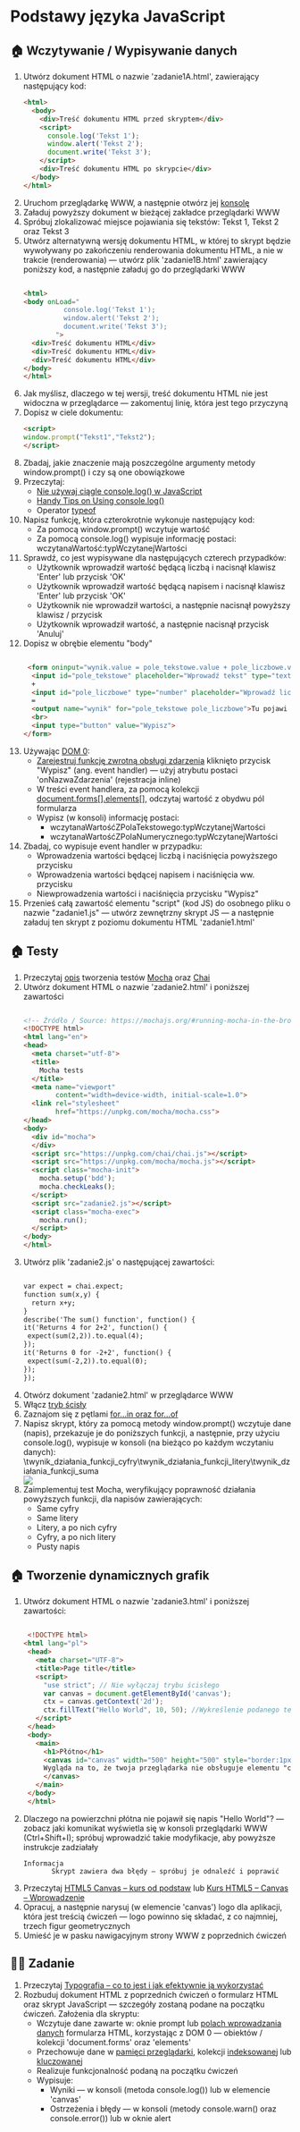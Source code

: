 <h1>Podstawy języka JavaScript</h1>

<h2> 🏠 Wczytywanie / Wypisywanie danych </h2>

<ol> 
  <li> Utwórz dokument HTML o nazwie 'zadanie1A.html',  zawierający następujący kod:</li>
  
``` HTML
<html>
  <body>
    <div>Treść dokumentu HTML przed skryptem</div>
    <script>
      console.log('Tekst 1');
      window.alert('Tekst 2');
      document.write('Tekst 3');
    </script>
    <div>Treść dokumentu HTML po skrypcie</div>
  </body>
</html>   
```
  <li>Uruchom przeglądarkę WWW, a następnie otwórz jej <a href="https://webmasters.stackexchange.com/questions/8525/how-do-i-open-the-javascript-console-in-different-browsers">konsolę</a> </li>
  <li>Załaduj powyższy dokument w bieżącej zakładce przeglądarki WWW</li>
  <li>Spróbuj zlokalizować miejsce pojawiania się tekstów: Tekst 1, Tekst 2 oraz Tekst 3</li>
  <li>Utwórz alternatywną wersję dokumentu HTML, w której to skrypt będzie wywoływany po zakończeniu renderowania dokumentu HTML, a nie w trakcie (renderowania) — utwórz plik  'zadanie1B.html' zawierający poniższy kod, a następnie załaduj go do przeglądarki WWW</li>
  
  ``` HTML
  
  <html>
  <body onLoad="
            console.log('Tekst 1');
            window.alert('Tekst 2');
            document.write('Tekst 3');
          ">
    <div>Treść dokumentu HTML</div>
    <div>Treść dokumentu HTML</div>
    <div>Treść dokumentu HTML</div>
  </body>
</html>    
  
  ``` 
  
  <li>Jak myślisz, dlaczego w tej wersji, treść dokumentu HTML nie jest widoczna w przeglądarce — zakomentuj linię, która jest tego przyczyną</li>
  <li>Dopisz w ciele dokumentu:</li>
  
  ``` HTML
  <script>
  window.prompt("Tekst1","Tekst2");
</script>

  ```
  
  <li>Zbadaj, jakie znaczenie mają poszczególne argumenty metody window.prompt() i czy są one obowiązkowe</li>
  <li>Przeczytaj:
    <ul>
      <li><a href="https://bulldogjob.pl/readme/nie-uzywaj-ciagle-console-log-w-javascript">Nie używaj ciągle console.log() w JavaScript</a></li>
      <li><a href="https://dmitripavlutin.com/console-log-tips/">Handy Tips on Using console.log()</a></li>
      <li>Operator <a href="https://developer.mozilla.org/en-US/docs/Web/JavaScript/Reference/Operators/typeof">typeof</a></li>
    </ul>
    
  </li>
  
  <li>Napisz funkcję, która czterokrotnie wykonuje następujący kod:
    <ul> 
      <li>Za pomocą window.prompt() wczytuje wartość</li>
      <li>Za pomocą console.log() wypisuje informację postaci: wczytanaWartość:typWczytanejWartości</li>
    </ul>
  </li>
  
  <li>Sprawdź, co jest wypisywane dla następujących czterech przypadków:
    <ul> 
      <li>Użytkownik wprowadził wartość będącą liczbą i nacisnął klawisz 'Enter' lub przycisk 'OK'</li>
      <li>Użytkownik wprowadził wartość będącą napisem i nacisnął klawisz 'Enter' lub przycisk 'OK'</li>
      <li>Użytkownik nie wprowadził wartości, a następnie nacisnął powyższy klawisz / przycisk</li>
      <li>Użytkownik wprowadził wartość, a następnie nacisnął przycisk 'Anuluj'</li>
    </ul>
  </li>
  
  <li>Dopisz w obrębie elementu "body"</li>
  
  ``` HTML
  
   <form oninput="wynik.value = pole_tekstowe.value + pole_liczbowe.value">
    <input id="pole_tekstowe" placeholder="Wprowadź tekst" type="text">
    +
    <input id="pole_liczbowe" type="number" placeholder="Wprowadź liczbę">    
    =
    <output name="wynik" for="pole_tekstowe pole_liczbowe">Tu pojawi się wynik obliczeń</output>    
    <br>    
    <input type="button" value="Wypisz">
  </form>
  
  ```
  
  <li>Używając <a href="https://www.quirksmode.org/js/dom0.html">DOM 0</a>:
    <ul>
      <li><a href="https://nafrontendzie.pl/wywolywanie-obsluga-zdarzen-w-javascript/">Zarejestruj funkcję zwrotną obsługi zdarzenia</a> kliknięto przycisk "Wypisz" (ang. event handler) — użyj atrybutu postaci 'onNazwaZdarzenia' (rejestracja inline)</li>
      <li>W treści event handlera, za pomocą kolekcji <a href="https://developer.mozilla.org/en-US/docs/Web/API/Document/forms#getting_an_element_from_within_a_form">document.forms[].elements[]</a>, odczytaj wartość z obydwu pól formularza </li>
      <li>Wypisz (w konsoli) informację postaci:
        <ul>
          <li>wczytanaWartośćZPolaTekstowego:typWczytanejWartości</li>
          <li>wczytanaWartośćZPolaNumerycznego:typWczytanejWartości</li>
        </ul>
      </li>
    </ul>
  </li>
  
  <li>Zbadaj, co wypisuje event handler w przypadku:
    <ul> 
      <li> Wprowadzenia wartości będącej liczbą i naciśnięcia powyższego przycisku </li>
      <li> Wprowadzenia wartości będącej napisem i naciśnięcia ww. przycisku </li>
      <li> Niewprowadzenia wartości i naciśnięcia przycisku "Wypisz" </li>
    </ul>
  </li>
  
  <li>Przenieś całą zawartość elementu "script"  (kod JS)  do osobnego pliku o nazwie  "zadanie1.js"  — utwórz zewnętrzny skrypt JS  —  a następnie załaduj ten skrypt z poziomu dokumentu HTML  'zadanie1.html'
</li>
</ol>


<h2> 🏠 Testy </h2>
<ol>
  <li>Przeczytaj <a href="https://www.sitepoint.com/unit-test-javascript-mocha-chai/">opis</a> tworzenia testów <a href="https://mochajs.org">Mocha</a> oraz <a href="http://chaijs.com">Chai</a></li>
  <li>Utwórz dokument HTML o nazwie 'zadanie2.html' i poniższej zawartości</li>
  
  ``` HTML
  
  <!-- Źródło / Source: https://mochajs.org/#running-mocha-in-the-browser -->
<!DOCTYPE html>
<html lang="en">
  <head>
    <meta charset="utf-8">
    <title>
      Mocha tests
    </title>
    <meta name="viewport"
          content="width=device-width, initial-scale=1.0">
    <link rel="stylesheet"
          href="https://unpkg.com/mocha/mocha.css">
  </head>
  <body>
    <div id="mocha">
    </div>
    <script src="https://unpkg.com/chai/chai.js"></script> 
    <script src="https://unpkg.com/mocha/mocha.js"></script> 
    <script class="mocha-init">
      mocha.setup('bdd');
      mocha.checkLeaks();
    </script> 
    <script src="zadanie2.js"></script> 
    <script class="mocha-exec">
      mocha.run();
    </script>
  </body>
</html>
  
  ```
  <li>Utwórz plik  'zadanie2.js' o następującej zawartości:</li>
  
  ```HTML
  
  var expect = chai.expect;
function sum(x,y) {
    return x+y;
}
describe('The sum() function', function() {
 it('Returns 4 for 2+2', function() {
   expect(sum(2,2)).to.equal(4);
 });
 it('Returns 0 for -2+2', function() {
   expect(sum(-2,2)).to.equal(0);
 });
});
  
  ```
  <li>Otwórz dokument 'zadanie2.html' w przeglądarce WWW</li>
  <li>Włącz <a href="https://marcoos.wordpress.com/2011/01/25/ecmascript-5-strict-mode-tryb-scisly/">tryb ścisły</a></li>
  <li>Zaznajom się z pętlami <a href="https://zacznijprogramowac.net/szybki-kurs-javascript/petle-for-of-oraz-for-in/">for...in oraz for...of</a></li>
  <li>Napisz skrypt, który za pomocą metody window.prompt() wczytuje dane (napis), przekazuje je do poniższych funkcji, a następnie, przy użyciu console.log(), wypisuje w konsoli  (na bieżąco po każdym wczytaniu danych):
\twynik_działania_funkcji_cyfry\twynik_działania_funkcji_litery\twynik_działania_funkcji_suma</li>
  <img align="center" src="/lab02/readme/demo.png">
  
  <li>Zaimplementuj test Mocha, weryfikujący poprawność działania powyższych funkcji, dla napisów zawierających:
    <ul>
      <li>Same cyfry</li>
      <li>Same litery</li>
      <li>Litery, a po nich cyfry</li>
      <li>Cyfry, a po nich litery</li>
      <li>Pusty napis</li>
    </ul>
  </li>
</ol>

<h2> 🏠 Tworzenie dynamicznych grafik</h2>
<ol>
  <li>Utwórz dokument HTML o nazwie 'zadanie3.html' i poniższej zawartości:</li>
  
  ``` HTML
  
   <!DOCTYPE html>
 <html lang="pl">
   <head>
     <meta charset="UTF-8">
     <title>Page title</title>
     <script>
       "use strict"; // Nie wyłączaj trybu ścisłego    
       var canvas = document.getElementById('canvas');
       ctx = canvas.getContext('2d');        
       ctx.fillText("Hello World", 10, 50); //Wykreślenie podanego tekstu na płótnie
     </script>
   </head>
   <body>
     <main>
       <h1>Płótno</h1>
       <canvas id="canvas" width="500" height="500" style="border:1px solid #000000;">
       Wygląda na to, że twoja przeglądarka nie obsługuje elementu "canvas" 
       </canvas>
     </main>
   </body>
   </html>
  
  ```
  
  <li>Dlaczego na powierzchni płótna nie pojawił się napis "Hello World"? — zobacz jaki komunikat wyświetla się w konsoli przeglądarki WWW (Ctrl+Shift+I); spróbuj wprowadzić  takie modyfikacje, aby powyższe instrukcje zadziałały</li>
  
  ```
  Informacja
         Skrypt zawiera dwa błędy — spróbuj je odnaleźć i poprawić
  ```
  
  <li>Przeczytaj <a href="https://mansfeld.pl/programowanie/html-canvas-kurs-od-podstaw/">HTML5 Canvas – kurs od podstaw</a> lub <a href="https://learn.microsoft.com/pl-pl/previous-versions/hh553233(v=msdn.10)?redirectedfrom=MSDN">Kurs HTML5 – Canvas – Wprowadzenie</a></li>
  <li>Opracuj, a następnie narysuj (w elemencie 'canvas') logo dla aplikacji, która jest treścią ćwiczeń — logo powinno się składać, z co najmniej, trzech figur geometrycznych</li>
  <li>Umieść je w pasku nawigacyjnym strony WWW z poprzednich ćwiczeń</li>
</ol>

<h2> 🧑‍🏫 Zadanie</h2>

<ol>
  <li>Przeczytaj <a href="https://pl.wix.com/blog/artykul/typografia-co-to">Typografia – co to jest i jak efektywnie ją wykorzystać</a></li>
  <li>Rozbuduj dokument HTML z poprzednich ćwiczeń o formularz HTML oraz skrypt JavaScript — szczegóły zostaną podane na początku ćwiczeń. Założenia dla skryptu:
    <ul>
      <li>Wczytuje dane zawarte w: oknie prompt lub <a href="https://www.w3schools.com/html/html_form_input_types.asp">polach wprowadzania danych</a> formularza HTML, korzystając z DOM 0 — obiektów / kolekcji 'document.forms' oraz 'elements'</li>
      <li>Przechowuje dane w <a href="https://www.sorigo.pl/pl/blog/saving-data-in-the-browser-memory">pamięci przeglądarki</a>, kolekcji <a href="https://developer.mozilla.org/en-US/docs/Web/JavaScript/Guide/Indexed_collections">indeksowanej</a> lub <a href="https://developer.mozilla.org/en-US/docs/Web/JavaScript/Guide/Keyed_collections">kluczowanej</a></li>
      <li>Realizuje funkcjonalność podaną na początku ćwiczeń</li>
      <li>Wypisuje:
        <ul>
          <li>Wyniki — w konsoli (metoda console.log()) lub w elemencie 'canvas'</li>
          <li>Ostrzeżenia i błędy — w konsoli (metody console.warn() oraz console.error()) lub w oknie alert</li>
        </ul>
      </li>
    </ul>
  </li>
</ol>
